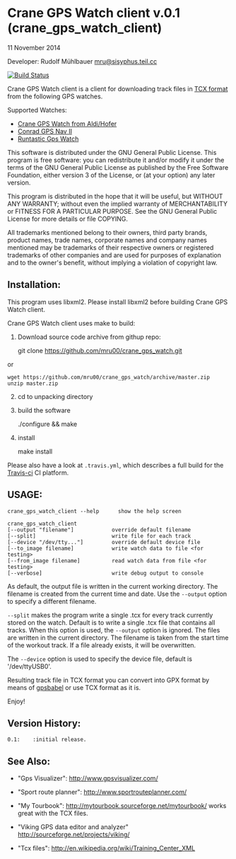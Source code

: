 Crane GPS Watch client v.0.1 (crane_gps_watch_client)
=====================================================
11 November 2014


Developer: Rudolf Mühlbauer <mru@sisyphus.teil.cc>

[![Build Status](https://travis-ci.org/mru00/crane_gps_watch.svg)](https://travis-ci.org/mru00/crane_gps_watch)


Crane GPS Watch client is a client for downloading track files in [TCX  format](http://en.wikipedia.org/wiki/Training_Center_XML)
from the following GPS watches.

Supported Watches:
* [Crane GPS Watch from Aldi/Hofer](https://www.produktservice.info/20014414/20014414.html)
* [Conrad GPS Nav II](http://www.conrad.de/ce/de/product/372884/Multi-NAV-2-GPS-Pulsuhr-mit-Brustgurt-Schwarz)
* [Runtastic Gps Watch](https://www.runtastic.com/shop/en/runtastic-gps-watch-with-heart-rate-monitor)


This software is distributed under the GNU General Public License.
This program is free software: you can redistribute it and/or modify 
it under the terms of the GNU General Public License as published 
by the Free Software Foundation, either version 3 of the License, 
or (at your option) any later version. 

This program is distributed in the hope that it will be useful, 
but WITHOUT ANY WARRANTY; without even the implied warranty of 
MERCHANTABILITY or FITNESS FOR A PARTICULAR PURPOSE. 
See the GNU General Public License for more details or file COPYING.


All trademarks mentioned belong to their owners, third party brands, product names, trade names, corporate names and company names mentioned may be trademarks of their respective owners or registered trademarks of other companies and are used for purposes of explanation and to the owner's benefit, without implying a violation of copyright law.


Installation:
-------------

This program uses libxml2. Please install libxml2 before building Crane GPS Watch client.

Crane GPS Watch client uses make to build:

1. Download source code archive from githup repo:

    git clone https://github.com/mru00/crane_gps_watch.git

or

    wget https://github.com/mru00/crane_gps_watch/archive/master.zip
    unzip master.zip

2. cd to unpacking directory
3. build the software 

    ./configure && make

4. install

    make install



Please also have a look at `.travis.yml`, which describes a full build for the [Travis-ci](travis-ci.org) CI platform.

USAGE:
------

	crane_gps_watch_client --help      show the help screen

	crane_gps_watch_client 
    [--output "filename"]            override default filename
    [--split]                        write file for each track
    [--device "/dev/tty..."]         override default device file
    [--to_image filename]            write watch data to file <for testing>
    [--from_image filename]          read watch data from file <for testing>
    [--verbose]                      write debug output to console

As default, the output file is written in the current working directory.
The filename is created from the current time and date. Use the `--output` option
to specify a different filename.


`--split` makes the program write a single .tcx for every track currently stored on the watch.
Default is to write a single .tcx file that contains all tracks. When this option is used, the `--output` option 
is ignored. The files are written in the current directory. The filename is taken from the start time of the workout track.
If a file already exists, it will be overwritten.

The `--device` option is used to specify the device file, default is '/dev/ttyUSB0'.


Resulting track file in TCX format you can convert into GPX format 
by means of [gpsbabel](http://www.gpsbabel.org/) or use TCX format as it is.

Enjoy!

Version History:
----------------

	0.1:	:initial release.




See Also:
---------
* "Gps Visualizer": http://www.gpsvisualizer.com/
* "Sport route planner": http://www.sportrouteplanner.com/ 
* "My Tourbook": http://mytourbook.sourceforge.net/mytourbook/ works great with the TCX files.
* "Viking GPS data editor and analyzer" http://sourceforge.net/projects/viking/

* "Tcx files": http://en.wikipedia.org/wiki/Training_Center_XML


